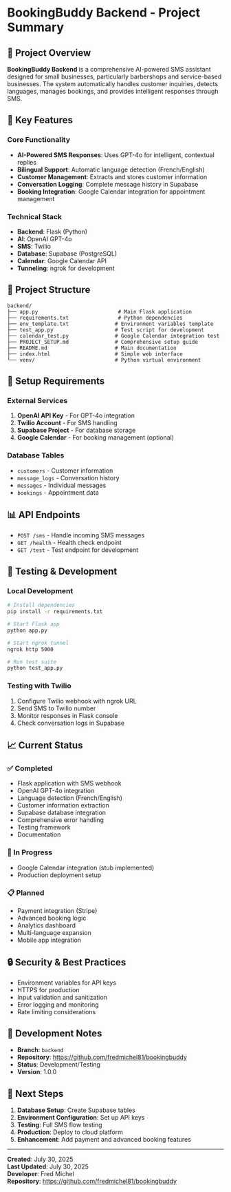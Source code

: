 # BookingBuddy Backend - Project Summary

## 🎯 Project Overview

**BookingBuddy Backend** is a comprehensive AI-powered SMS assistant designed for small businesses, particularly barbershops and service-based businesses. The system automatically handles customer inquiries, detects languages, manages bookings, and provides intelligent responses through SMS.

## 🚀 Key Features

### Core Functionality
- **AI-Powered SMS Responses**: Uses GPT-4o for intelligent, contextual replies
- **Bilingual Support**: Automatic language detection (French/English)
- **Customer Management**: Extracts and stores customer information
- **Conversation Logging**: Complete message history in Supabase
- **Booking Integration**: Google Calendar integration for appointment management

### Technical Stack
- **Backend**: Flask (Python)
- **AI**: OpenAI GPT-4o
- **SMS**: Twilio
- **Database**: Supabase (PostgreSQL)
- **Calendar**: Google Calendar API
- **Tunneling**: ngrok for development

## 📁 Project Structure

```
backend/
├── app.py                          # Main Flask application
├── requirements.txt                # Python dependencies
├── env_template.txt               # Environment variables template
├── test_app.py                    # Test script for development
├── calendar_test.py               # Google Calendar integration test
├── PROJECT_SETUP.md               # Comprehensive setup guide
├── README.md                      # Main documentation
├── index.html                     # Simple web interface
└── venv/                          # Python virtual environment
```

## 🔧 Setup Requirements

### External Services
1. **OpenAI API Key** - For GPT-4o integration
2. **Twilio Account** - For SMS handling
3. **Supabase Project** - For database storage
4. **Google Calendar** - For booking management (optional)

### Database Tables
- `customers` - Customer information
- `message_logs` - Conversation history
- `messages` - Individual messages
- `bookings` - Appointment data

## 📊 API Endpoints

- `POST /sms` - Handle incoming SMS messages
- `GET /health` - Health check endpoint
- `GET /test` - Test endpoint for development

## 🧪 Testing & Development

### Local Development
```bash
# Install dependencies
pip install -r requirements.txt

# Start Flask app
python app.py

# Start ngrok tunnel
ngrok http 5000

# Run test suite
python test_app.py
```

### Testing with Twilio
1. Configure Twilio webhook with ngrok URL
2. Send SMS to Twilio number
3. Monitor responses in Flask console
4. Check conversation logs in Supabase

## 📈 Current Status

### ✅ Completed
- Flask application with SMS webhook
- OpenAI GPT-4o integration
- Language detection (French/English)
- Customer information extraction
- Supabase database integration
- Comprehensive error handling
- Testing framework
- Documentation

### 🔄 In Progress
- Google Calendar integration (stub implemented)
- Production deployment setup

### 📋 Planned
- Payment integration (Stripe)
- Advanced booking logic
- Analytics dashboard
- Multi-language expansion
- Mobile app integration

## 🔒 Security & Best Practices

- Environment variables for API keys
- HTTPS for production
- Input validation and sanitization
- Error logging and monitoring
- Rate limiting considerations

## 📝 Development Notes

- **Branch**: `backend`
- **Repository**: https://github.com/fredmichel81/bookingbuddy
- **Status**: Development/Testing
- **Version**: 1.0.0

## 🎯 Next Steps

1. **Database Setup**: Create Supabase tables
2. **Environment Configuration**: Set up API keys
3. **Testing**: Full SMS flow testing
4. **Production**: Deploy to cloud platform
5. **Enhancement**: Add payment and advanced booking features

---

**Created**: July 30, 2025  
**Last Updated**: July 30, 2025  
**Developer**: Fred Michel  
**Repository**: https://github.com/fredmichel81/bookingbuddy 